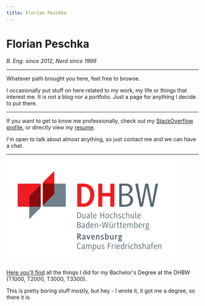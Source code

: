 ```yaml
---
title: Florian Peschka
---
```


# Florian Peschka

*B. Eng. since 2012, Nerd since 1999*

---

Whatever path brought you here, feel free to browse.

I occasionally put stuff on here related to my work, my life or things that interest me. It is not a blog nor a portfolio. Just a page for anything I decide to put there.

---

If you want to get to know me professionally, check out my [StackOverflow profile](http://stackoverflow.com/users/204693/florian-peschka), or directly view my [resume](http://stackoverflow.com/cv/florianpeschka).

I'm open to talk about almost anything, so just contact me and we can have a chat.

---

[![DHBW][DHBW]](./dhbw)

[Here you'll find](./dhbw) all the things I did for my Bachelor's Degree at the DHBW (T1000, T2000, T3000, T3300).

This is pretty boring stuff mostly, but hey - I wrote it, it got me a degree, so there it is. 

[DHBW]: ./img/dhbw-thumbnail.png
